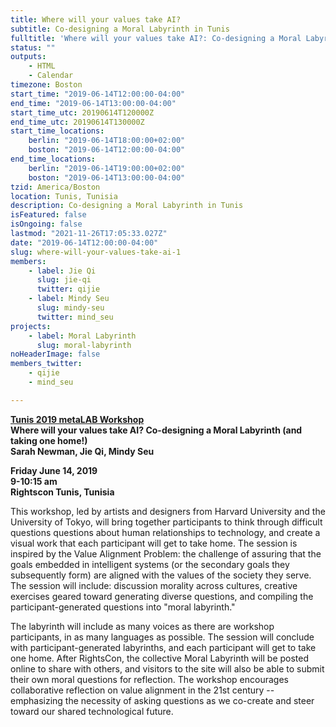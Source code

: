 ```yaml
---
title: Where will your values take AI?
subtitle: Co-designing a Moral Labyrinth in Tunis
fulltitle: 'Where will your values take AI?: Co-designing a Moral Labyrinth in Tunis'
status: ""
outputs:
    - HTML
    - Calendar
timezone: Boston
start_time: "2019-06-14T12:00:00-04:00"
end_time: "2019-06-14T13:00:00-04:00"
start_time_utc: 20190614T120000Z
end_time_utc: 20190614T130000Z
start_time_locations:
    berlin: "2019-06-14T18:00:00+02:00"
    boston: "2019-06-14T12:00:00-04:00"
end_time_locations:
    berlin: "2019-06-14T19:00:00+02:00"
    boston: "2019-06-14T13:00:00-04:00"
tzid: America/Boston
location: Tunis, Tunisia
description: Co-designing a Moral Labyrinth in Tunis
isFeatured: false
isOngoing: false
lastmod: "2021-11-26T17:05:33.027Z"
date: "2019-06-14T12:00:00-04:00"
slug: where-will-your-values-take-ai-1
members:
    - label: Jie Qi
      slug: jie-qi
      twitter: qijie
    - label: Mindy Seu
      slug: mindy-seu
      twitter: mind_seu
projects:
    - label: Moral Labyrinth
      slug: moral-labyrinth
noHeaderImage: false
members_twitter:
    - qijie
    - mind_seu

---
```

**[Tunis 2019 metaLAB Workshop](https://rightscon2019.sched.com/event/Pvfz/where-will-your-values-take-ai-co-designing-a-moral-labyrinth-and-taking-one-home)<br />
Where will your values take AI? Co-designing a Moral Labyrinth (and taking one home!)<br />
Sarah Newman, Jie Qi, Mindy Seu**

**Friday June 14, 2019<br />
9-10:15 am<br />
Rightscon Tunis, Tunisia**

This workshop, led by artists and designers from Harvard University and the University of Tokyo, will bring together participants to think through difficult questions questions about human relationships to technology, and create a visual work that each participant will get to take home. The session is inspired by the Value Alignment Problem: the challenge of assuring that the goals embedded in intelligent systems (or the secondary goals they subsequently form) are aligned with the values of the society they serve. The session will include: discussion morality across cultures, creative exercises geared toward generating diverse questions, and compiling the participant-generated questions into "moral labyrinth." 

The labyrinth will include as many voices as there are workshop participants, in as many languages as possible. The session will conclude with participant-generated labyrinths, and each participant will get to take one home. After RightsCon, the collective Moral Labyrinth will be posted online to share with others, and visitors to the site will also be able to submit their own moral questions for reflection. The workshop encourages collaborative reflection on value alignment in the 21st century -- emphasizing the necessity of asking questions as we co-create and steer toward our shared technological future.